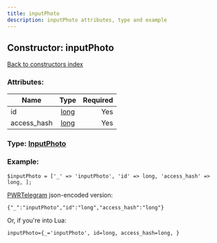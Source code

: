 ```yaml
---
title: inputPhoto
description: inputPhoto attributes, type and example
---
```

## Constructor: inputPhoto  
[Back to constructors index](index.md)



### Attributes:

| Name     |    Type       | Required |
|----------|:-------------:|---------:|
|id|[long](../types/long.md) | Yes|
|access\_hash|[long](../types/long.md) | Yes|



### Type: [InputPhoto](../types/InputPhoto.md)


### Example:

```
$inputPhoto = ['_' => 'inputPhoto', 'id' => long, 'access_hash' => long, ];
```  

[PWRTelegram](https://pwrtelegram.xyz) json-encoded version:

```
{"_":"inputPhoto","id":"long","access_hash":"long"}
```


Or, if you're into Lua:  


```
inputPhoto={_='inputPhoto', id=long, access_hash=long, }

```


